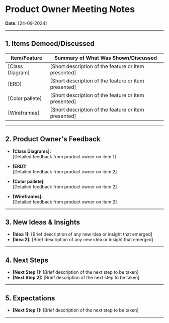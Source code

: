 # Product Owner Meeting Notes

**Date:** [24-09-2024]

---

## 1. Items Demoed/Discussed

| Item/Feature    | Summary of What Was Shown/Discussed                  |
| --------------- | ---------------------------------------------------- |
| [Class Diagram] | [Short description of the feature or item presented] |
| [ERD]           | [Short description of the feature or item presented] |
| [Color pallete] | [Short description of the feature or item presented] |
| [Wireframes]    | [Short description of the feature or item presented] |

---

## 2. Product Owner's Feedback

-   **[Class Diagrams]:**  
    [Detailed feedback from product owner on item 1]
-   **[ERD]:**  
    [Detailed feedback from product owner on item 2]

-   **[Color pallete]:**  
    [Detailed feedback from product owner on item 2]

-   **[Wireframes]:**  
    [Detailed feedback from product owner on item 2]

---

## 3. New Ideas & Insights

-   **[Idea 1]:** [Brief description of any new idea or insight that emerged]
-   **[Idea 2]:** [Brief description of any new idea or insight that emerged]

---

## 4. Next Steps

-   **[Next Step 1]:** [Brief description of the next step to be taken]
-   **[Next Step 2]:** [Brief description of the next step to be taken]

---

## 5. Expectations

-   **[Next Step 1]:** [Brief description of the next step to be taken]

---
